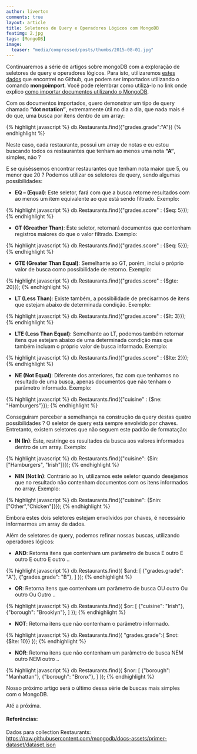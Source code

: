 ```yaml
---
author: liverton
comments: true
layout: article
title: Seletores de Query e Operadores Lógicos com MongoDB
featimg: 2.jpg
tags: [MongoDB]
image:
  teaser: "media/compressed/posts/thumbs/2015-08-01.jpg"
---
```


Continuaremos a série de artigos sobre mongoDB com a exploração de seletores de query e operadores lógicos. Para isto, utilizaremos [estes dados][dados-import] que encontrei no Github, que podem ser importados utilizando o comando **mongoimport**. Você pode relembrar como utilizá-lo no link onde explico [como importar documentos utilizando o MongoDB][link-post-importar-documentos].

Com os documentos importados, quero demonstrar um tipo de query chamado **“dot notation”**,  extremamente útil no dia a dia, que nada mais é do que, uma busca por itens dentro de um array:

{% highlight javascript %}
db.Restaurants.find({"grades.grade":"A"})
{% endhighlight %}

Neste caso, cada restaurante, possui um array de notas e eu estou buscando todos os restaurantes que tenham ao menos uma nota **“A”**, simples, não ?

E se quiséssemos encontrar restaurantes que tenham nota maior que 5, ou menor que 20 ? Podemos utilizar os seletores de query, sendo algumas possibilidades:

- **EQ – (Equal)**: Este seletor, fará com que a busca retorne resultados com ao menos um item equivalente ao que está sendo filtrado. Exemplo:

{% highlight javascript %}
db.Restaurants.find({"grades.score" : {$eq: 5}});
{% endhighlight %}

- **GT (Greather Than)**: Este seletor, retornará documentos que contenham registros maiores do que o valor filtrado. Exemplo:

{% highlight javascript %}
db.Restaurants.find({"grades.score" : {$eq: 5}});
{% endhighlight %}

- **GTE (Greater Than Equal)**: Semelhante ao GT, porém, inclui o próprio valor de busca como possibilidade de retorno. Exemplo:

{% highlight javascript %}
db.Restaurants.find({"grades.score" : {$gte: 20}});
{% endhighlight %}

- **LT (Less Than)**: Existe também, a possibilidade de precisarmos de itens que estejam abaixo de determinada condição. Exemplo:

{% highlight javascript %}
db.Restaurants.find({"grades.score" : {$lt: 3}});
{% endhighlight %}

- **LTE (Less Than Equal)**: Semelhante ao LT, podemos também retornar itens que estejam abaixo de uma determinada condição mas que também incluam o próprio valor de busca informado. Exemplo:

{% highlight javascript %}
db.Restaurants.find({"grades.score" : {$lte: 2}});
{% endhighlight %}

- **NE (Not Equal)**: Diferente dos anteriores, faz com que tenhamos no resultado de uma busca, apenas documentos que não tenham o parâmetro informado. Exemplo:

{% highlight javascript %}
db.Restaurants.find({"cuisine" : {$ne: "Hamburgers"}});
{% endhighlight %}

Conseguiram perceber a semelhança na construção da query destas quatro possibilidades  ? O seletor de query está sempre envolvido por chaves. Entretanto, existem seletores que não seguem este padrão de formatação:

- **IN (In)**: Este, restringe os resultados da busca aos valores informados dentro de um array. Exemplo:

{% highlight javascript %}
db.Restaurants.find({"cuisine": {$in:["Hamburgers", "Irish"]}});
{% endhighlight %}

- **NIN (Not In)**: Contrário ao In, utilizamos este seletor quando desejamos que no resultado não contenham documentos com os itens informados no array. Exemplo:

{% highlight javascript %}
db.Restaurants.find({"cuisine": {$nin: ["Other","Chicken"]}});
{% endhighlight %}

Embora estes dois seletores estejam envolvidos por chaves, é necessário informarmos um array de dados.

Além de seletores de query, podemos refinar nossas buscas, utilizando operadores lógicos:

- **AND**: Retorna itens que contenham um parâmetro de busca E outro E outro E outro E outro ..

{% highlight javascript %}
db.Restaurants.find({
	$and: [
    	{"grades.grade": "A"},
        {"grades.grade": "B"},
    ]
});
{% endhighlight %}

- **OR**: Retorna itens que contenham um parâmetro de busca OU outro Ou outro Ou Outro ..

{% highlight javascript %}
db.Restaurants.find({
	$or: [
    	{"cuisine": "Irish"},
        {"borough": "Brooklyn"},
    ]
});
{% endhighlight %}

- **NOT**: Retorna itens que não contenham o parâmetro informado.

{% highlight javascript %}
db.Restaurants.find({
	"grades.grade":{ $not: {$lte: 10}}
});
{% endhighlight %}

- **NOR**: Retorna itens que não contenham um parâmetro de busca NEM outro NEM outro ..

{% highlight javascript %}
db.Restaurants.find({
	$nor: [
    	{"borough": "Manhattan"},
        {"borough": "Bronx"},
    ]
});
{% endhighlight %}

Nosso próximo artigo será o último dessa série de buscas mais simples com o MongoDB.

Até a próxima.

#### **Referências:**

Dados para collection Restaurants: https://raw.githubusercontent.com/mongodb/docs-assets/primer-dataset/dataset.json

[dados-import]: https://raw.githubusercontent.com/mongodb/docs-assets/primer-dataset/dataset.json

[link-post-importar-documentos]: /mongodb/como-importar-documentos-para-o-mongodb/
